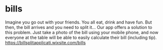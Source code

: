 # bills
Imagine you go out with your friends. You all eat, drink and have fun. But then, the bill arrives and you need to split it...  Our app offers a solution to this problem. Just take a photo of the bill using your mobile phone, and now everyone at the table will be able to easily calculate their bill (including tip).
https://billsplitapplicati.wixsite.com/bills
